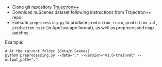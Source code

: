 * Clone git repository [Trajectron++](git@github.com:StanfordASL/Trajectron-plus-plus.git)
* Download nuScenes dataset following instructions from Trajectron++ repo.
* Execute `preprocessing.py` to produce `prediction_train`, `prediction_val`, `prediction_test` (in Apolloscape format), as well as preprocessed map patches.

Example:
```
# At the current folder (data/nuScenes)
python preprocessing.py --data="." --version="v1.0-trainval" --output_path="."
```

